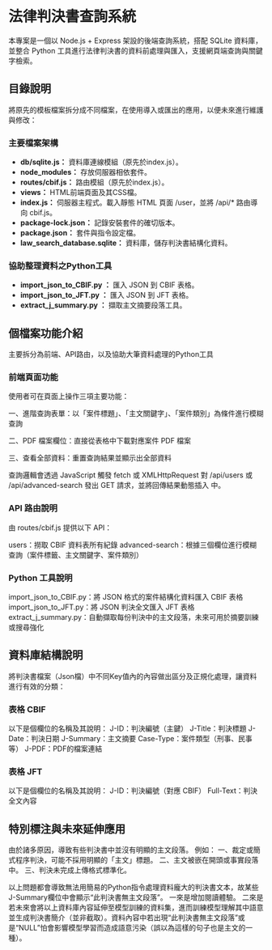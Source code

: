 # 法律判決書查詢系統 

本專案是一個以 Node.js + Express 架設的後端查詢系統，搭配 SQLite 資料庫，並整合 Python 工具進行法律判決書的資料前處理與匯入，支援網頁端查詢與關鍵字檢索。

## 目錄說明

將原先的模板檔案拆分成不同檔案，在使用導入或匯出的應用，以便未來進行維護與修改：

### 主要檔案架構

- **db/sqlite.js：** 資料庫連線模組（原先於index.js）。
- **node_modules：** 存放伺服器相依套件。
- **routes/cbif.js：** 路由模組（原先於index.js）。
- **views：** HTML前端頁面及其CSS檔。
- **index.js：** 伺服器主程式。載入靜態 HTML 頁面 /user，並將 /api/* 路由導向 cbif.js。
- **package-lock.json：** 記錄安裝套件的確切版本。
- **package.json：** 套件與指令設定檔。
- **law_search_database.sqlite：** 資料庫，儲存判決書結構化資料。

### 協助整理資料之Python工具

- **import_json_to_CBIF.py ：** 匯入 JSON 到 CBIF 表格。
- **import_json_to_JFT.py ：** 匯入 JSON 到 JFT 表格。
- **extract_j_summary.py ：** 擷取主文摘要段落工具。

## 個檔案功能介紹

主要拆分為前端、API路由，以及協助大筆資料處理的Python工具

### 前端頁面功能

使用者可在頁面上操作三項主要功能：

一、進階查詢表單：以「案件標題」、「主文關鍵字」、「案件類別」為條件進行模糊查詢

二、PDF 檔案欄位：直接從表格中下載對應案件 PDF 檔案

三、查看全部資料：重置查詢結果並顯示出全部資料

查詢邏輯會透過 JavaScript 觸發 fetch 或 XMLHttpRequest 對 /api/users 或 /api/advanced-search 發出 GET 請求，並將回傳結果動態插入 <table> 中。

### API 路由說明

由 routes/cbif.js 提供以下 API：

users：撈取 CBIF 資料表所有紀錄
advanced-search：根據三個欄位進行模糊查詢（案件標籤、主文關鍵字、案件類別）

### Python 工具說明

import_json_to_CBIF.py：將 JSON 格式的案件結構化資料匯入 CBIF 表格
import_json_to_JFT.py：將 JSON 判決全文匯入 JFT 表格
extract_j_summary.py：自動擷取每份判決中的主文段落，未來可用於摘要訓練或搜尋強化

## 資料庫結構說明

將判決書檔案（Json檔）中不同Key值內的內容做出區分及正規化處理，讓資料進行有效的分類：

### 表格 CBIF

以下是個欄位的名稱及其說明：
J-ID：判決編號（主鍵）
J-Title：判決標題
J-Date：判決日期
J-Summary：主文摘要
Case-Type：案件類型（刑事、民事等）
J-PDF：PDF的檔案連結

### 表格 JFT

以下是個欄位的名稱及其說明：
J-ID：判決編號（對應 CBIF）
Full-Text：判決全文內容

## 特別標注與未來延伸應用
由於諸多原因，導致有些判決書中並沒有明顯的主文段落。
例如：
一、裁定或簡式程序判決，可能不採用明顯的「主文」標題。
二、主文被嵌在開頭或事實段落中。
三、判決未完成上傳格式標準化。

以上問題都會導致無法用簡易的Python指令處理資料龐大的判決書文本，故某些J-Summary欄位中會顯示“此判決書無主文段落”。
一來是增加閱讀體驗。
二來是若未來會將以上資料庫內容延伸至模型訓練的資料集，進而訓練模型理解其中語意並生成判決書簡介（並非截取）。資料內容中若出現“此判決書無主文段落”或是“NULL”怕會影響模型學習而造成語意污染（誤以為這樣的句子也是主文的一種）。